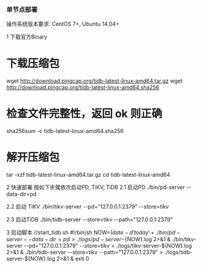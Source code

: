 ### 单节点部署

操作系统版本要求: CentOS 7+, Ubuntu 14.04+


1 下载官方Binary
# 下载压缩包
wget http://download.pingcap.org/tidb-latest-linux-amd64.tar.gz
wget http://download.pingcap.org/tidb-latest-linux-amd64.sha256

# 检查文件完整性，返回 ok 则正确
sha256sum -c tidb-latest-linux-amd64.sha256

# 解开压缩包
tar -xzf tidb-latest-linux-amd64.tar.gz
cd tidb-latest-linux-amd64

2 快速部署
按如下步骤依次启动PD, TiKV, TiDB
2.1 启动PD
./bin/pd-server --data-dir=pd

2.2 启动 TiKV
./bin/tikv-server --pd="127.0.0.1:2379" --store=tikv

2.3 启动TiDB
./bin/tidb-server --store=tikv --path="127.0.0.1:2379"

3 启动脚本
//start_tidb.sh
#!/bin/sh
NOW=$(date -d 'today' +%Y%m%d_%H%M%S)
./bin/pd-server --data-dir=pd > ./logs/pd-server-${NOW}.log 2>&1 &
./bin/tikv-server --pd="127.0.0.1:2379" --store=tikv > ./logs/tikv-server-${NOW}.log 2>&1 &
./bin/tidb-server --store=tikv --path="127.0.0.1:2379" > ./logs/tidb-server-${NOW}.log 2>&1 &
exit 0

